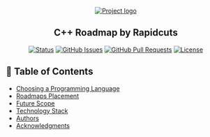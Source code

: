<p align="center">
  <a href="" rel="noopener">
 <img src="https://img.onl/n6QZ0J" alt="Project logo"></a>
</p>
<h2 align="center">C++ Roadmap by Rapidcuts</h2>

<div align="center">


[![Status](https://img.shields.io/badge/status-active-success.svg)]()
[![GitHub Issues](https://img.shields.io/github/issues/kylelobo/The-Documentation-Compendium.svg)](https://github.com/kylelobo/The-Documentation-Compendium/issues)
[![GitHub Pull Requests](https://img.shields.io/github/issues-pr/kylelobo/The-Documentation-Compendium.svg)](https://github.com/kylelobo/The-Documentation-Compendium/pulls)
[![License](https://img.shields.io/badge/license-MIT-blue.svg)](LICENSE.md)

</div>

## 📝 Table of Contents

- [Choosing a Programming Language](https://www.linkedin.com/feed/)
- [Roadmaps Placement](#idea)
- [Future Scope](#future_scope)
- [Technology Stack](#tech_stack)
- [Authors](#authors)
- [Acknowledgments](#acknowledgments)

